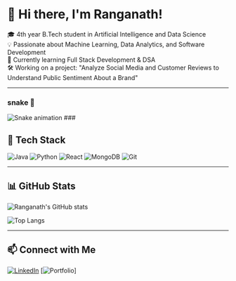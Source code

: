 # 👋 Hi there, I'm Ranganath! 

🎓 4th year B.Tech student in Artificial Intelligence and Data Science  
💡 Passionate about Machine Learning, Data Analytics, and Software Development  
🌱 Currently learning Full Stack Development & DSA  
🛠️ Working on a project: "Analyze Social Media and Customer Reviews to Understand Public Sentiment About a Brand"

---
### snake 🐍 
<img src="https://raw.githubusercontent.com/SureRanganath/SureRanganath/output/snake.svg" alt="Snake animation" />
###

## 🧰 Tech Stack
![Java](https://img.shields.io/badge/Java-007396?style=for-the-badge&logo=java&logoColor=white)
![Python](https://img.shields.io/badge/Python-3776AB?style=for-the-badge&logo=python&logoColor=white)
![React](https://img.shields.io/badge/React-20232A?style=for-the-badge&logo=react&logoColor=61DAFB)
![MongoDB](https://img.shields.io/badge/MongoDB-4EA94B?style=for-the-badge&logo=mongodb&logoColor=white)
![Git](https://img.shields.io/badge/Git-F05032?style=for-the-badge&logo=git&logoColor=white)

---

## 📊 GitHub Stats
![Ranganath's GitHub stats](https://github-readme-stats.vercel.app/api?username=SureRanganath&show_icons=true&theme=tokyonight)

![Top Langs](https://github-readme-stats.vercel.app/api/top-langs/?username=SureRanganath&layout=compact&theme=tokyonight)

---

## 📫 Connect with Me
[![LinkedIn](https://img.shields.io/badge/LinkedIn-blue?style=for-the-badge&logo=linkedin&logoColor=white)](https://www.linkedin.com/in/sure-ranganath-5a1b84350/)
[![Portfolio](https://img.shields.io/badge/Portfolio-000?style=for-the-badge&logo=firefox&logoColor=white)]

